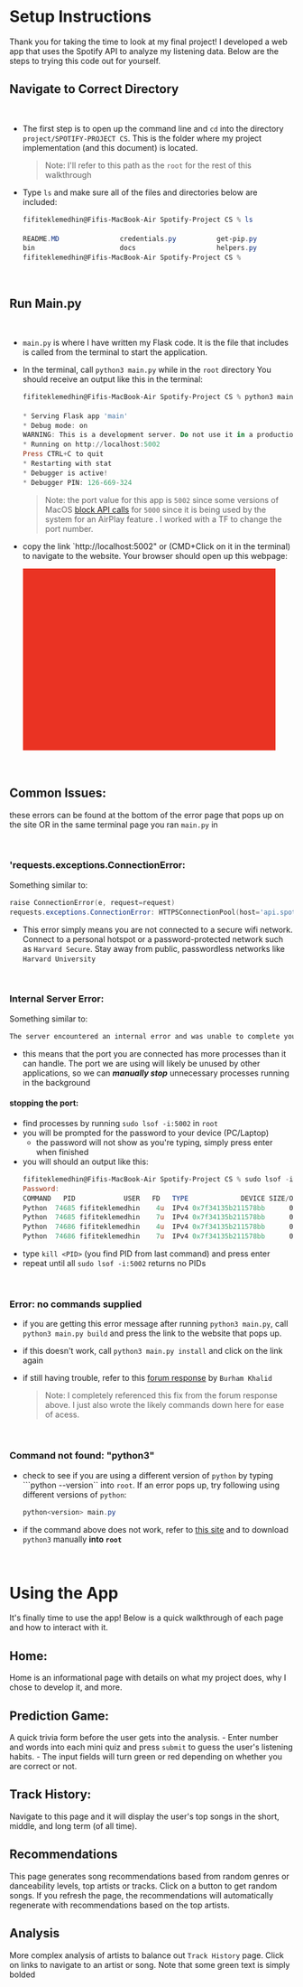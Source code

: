 # Setup Instructions

Thank you for taking the time to look at my final project! I developed a web app that uses the Spotify API to analyze my listening data. Below are the steps to trying this code out for yourself.


## Navigate to Correct Directory
&nbsp;
- The first step is to open up the command line and `cd` into the directory `project/SPOTIFY-PROJECT CS`. This is the folder where my project implementation (and this document) is located.
    > Note: I'll refer to this path as the `root` for the rest of this walkthrough

- Type `ls` and make sure all of the files and directories below are included:
    ``` powershell
    fifiteklemedhin@Fifis-MacBook-Air Spotify-Project CS % ls     

    README.MD               credentials.py          get-pip.py              implementation_notes.md issues.md               main.py                 pyvenv.cfg              templates
    bin                     docs                    helpers.py              include                 lib                     md_images               static
    fifiteklemedhin@Fifis-MacBook-Air Spotify-Project CS % 
    ```

&nbsp;

## Run Main.py
&nbsp;
- `main.py` is where I have written my Flask code. It is the file that includes is called from the terminal to start the application.
- In the terminal, call `python3 main.py` while in the `root` directory 
    You should receive an output like this in the terminal:
    ``` powershell
    fifiteklemedhin@Fifis-MacBook-Air Spotify-Project CS % python3 main.py

    * Serving Flask app 'main'
    * Debug mode: on
    WARNING: This is a development server. Do not use it in a production deployment. Use a production WSGI server instead.
    * Running on http://localhost:5002
    Press CTRL+C to quit
    * Restarting with stat
    * Debugger is active!
    * Debugger PIN: 126-669-324
    ```

    > Note: the port value for this app is `5002` since some versions of MacOS [block API calls](https://stackoverflow.com/questions/69818376/localhost5000-unavailable-in-macos-v12-monterey?noredirect=1&lq=1) for `5000` since it is being used by the system for an AirPlay feature . I worked with a TF to change the port number.

- copy the link `http://localhost:5002" or (CMD+Click on it in the terminal) to navigate to the website. Your browser should open up this webpage:

   ![](/md_images/readme_images/TODO.png)

&nbsp;
&nbsp;
## Common Issues:
these errors can be found at the bottom of the error page that pops up on the site OR in the same terminal page you ran `main.py` in

&nbsp;
### 'requests.exceptions.ConnectionError:
Something similar to: 
``` powershell
raise ConnectionError(e, request=request)
requests.exceptions.ConnectionError: HTTPSConnectionPool(host='api.spotify.com', port=443): Max retries exceeded with url: /v1/me/top/artists?time_range=short_term&limit=4&offset=0 (Caused by NewConnectionError('<urllib3.connection.HTTPSConnection object at 0x106b8e6a0>: Failed to establish a new connection: [Errno 8] nodename nor servname provided, or not known'))
```
- This error simply means you are not connected to a secure wifi network. Connect to a personal hotspot or a password-protected network such as `Harvard Secure`. Stay away from public, passwordless networks like `Harvard University`

&nbsp;
### Internal Server Error:
Something similar to:
``` powershell
The server encountered an internal error and was unable to complete your request. Either the server is overloaded or there is an error in the application.
```
- this means that the port you are connected has more processes than it can handle. The port we are using will likely be unused by other applications, so we can ***manually stop*** unnecessary processes running in the background


#### stopping the port:
- find processes by running ```sudo lsof -i:5002``` in `root`
- you will be prompted for the password to your device (PC/Laptop)
    - the password will not show as you're typing, simply press enter when finished
- you will should an output like this:
    ``` powershell
    fifiteklemedhin@Fifis-MacBook-Air Spotify-Project CS % sudo lsof -i:5002
    Password:
    COMMAND   PID            USER   FD   TYPE             DEVICE SIZE/OFF NODE NAME
    Python  74685 fifiteklemedhin    4u  IPv4 0x7f34135b211578bb      0t0  TCP localhost:rfe (LISTEN)
    Python  74685 fifiteklemedhin    7u  IPv4 0x7f34135b211578bb      0t0  TCP localhost:rfe (LISTEN)
    Python  74686 fifiteklemedhin    4u  IPv4 0x7f34135b211578bb      0t0  TCP localhost:rfe (LISTEN)
    Python  74686 fifiteklemedhin    7u  IPv4 0x7f34135b211578bb      0t0  TCP localhost:rfe (LISTEN)
    ```
- type ```kill <PID>``` (you find PID from last command) and press enter
- repeat until all ```sudo lsof -i:5002``` returns no PIDs



&nbsp;
### Error: no commands supplied

- if you are getting this error message after running `python3 main.py`, call `python3 main.py build` and press the link to the website that pops up.
- if this doesn't work, call `python3 main.py install` and click on the link again
- if still having trouble, refer to this [forum response](https://stackoverflow.com/questions/19672690/error-no-commands-supplied-when-trying-to-install-pyglet) by `Burham Khalid` 

    > Note: I completely referenced this fix from the forum response above. I just also wrote the likely commands down here for ease of acess.

&nbsp;
### Command not found: "python3"
- check to see if you are using a different version of `python` by typing ```python --version`` into `root`. 
    If an error pops up, try following using different versions of `python`:
    ``` powershell
    python<version> main.py
    ```
- if the command above does not work, refer to [this site](https://www.python.org/downloads/) and to download `python3` manually **into `root`**

&nbsp;
# Using the App
It's finally time to use the app! Below is a quick walkthrough of each page and how to interact with it.

## Home: 
Home is an informational page with details on what my project does, why I chose to develop it, and more. 

## Prediction Game:
A quick trivia form before the user gets into the analysis. 
    - Enter number and words into each mini quiz and press `submit`  to guess the user's listening habits. 
    - The input fields will turn green or red depending on whether you are correct or not.

## Track History:
Navigate to this page and it will display the user's top songs in the short, middle, and long term (of all time). 

## Recommendations
This page generates song recommendations based from random genres or danceability levels, top artists or tracks. 
Click on a button to get random songs. If you refresh the page, the recommendations will automatically regenerate with recommendations based on the top artists.

## Analysis
More complex analysis of artists to balance out `Track History` page. Click on links to navigate to an artist or song. Note that some green text is simply bolded